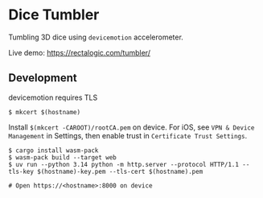 # Dice Tumbler

Tumbling 3D dice using `devicemotion` accelerometer.

Live demo: https://rectalogic.com/tumbler/

## Development

devicemotion requires TLS

```sh-session
$ mkcert $(hostname)
```
Install `$(mkcert -CAROOT)/rootCA.pem` on device.
For iOS, see `VPN & Device Management` in Settings,
then enable trust in `Certificate Trust Settings`.

```sh-session
$ cargo install wasm-pack
$ wasm-pack build --target web
$ uv run --python 3.14 python -m http.server --protocol HTTP/1.1 --tls-key $(hostname)-key.pem --tls-cert $(hostname).pem

# Open https://<hostname>:8000 on device
```
